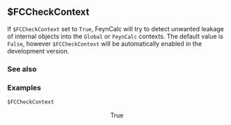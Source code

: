 ## $FCCheckContext

If `$FCCheckContext` set to `True`, FeynCalc will try to detect unwanted leakage of internal objects into the `Global` or `FeynCalc` contexts. The default value is `False`, however `$FCCheckContext` will be automatically enabled in the development version.

### See also

### Examples

```mathematica
$FCCheckContext
```

$$\text{True}$$